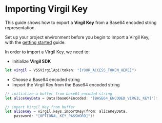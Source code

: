 # Importing Virgil Key

This guide shows how to export a **Virgil Key** from a Base64 encoded string representation.

Set up your project environment before you begin to import a Virgil Key, with the [getting started](/docs/guides/configuration/client.md) guide.

In order to import a Virgil Key, we need to:

- Initialize **Virgil SDK**

```swift
let virgil = VSSVirgilApi(token: "[YOUR_ACCESS_TOKEN_HERE]")
```

- Choose a Base64 encoded string
- Import the Virgil Key from the Base64 encoded string

```swift
// initialize a buffer from base64 encoded string
let aliceKeyData = Data(base64Encoded: "[BASE64_ENCODED_VIRGIL_KEY]")!

// import Virgil Key from buffer
let aliceKey = virgil.keys.importKey(from: aliceKeyData,
    password: "[OPTIONAL_KEY_PASSWORD]")!
```
